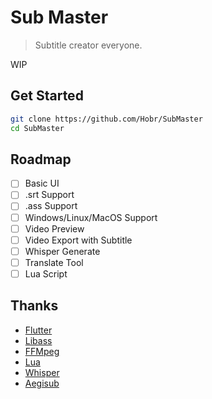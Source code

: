 # Sub Master

> Subtitle creator everyone.

WIP

## Get Started

```bash
git clone https://github.com/Hobr/SubMaster
cd SubMaster
```

## Roadmap

- [ ] Basic UI
- [ ] .srt Support
- [ ] .ass Support
- [ ] Windows/Linux/MacOS Support
- [ ] Video Preview
- [ ] Video Export with Subtitle
- [ ] Whisper Generate
- [ ] Translate Tool
- [ ] Lua Script

## Thanks

- [Flutter](https://flutter.dev)
- [Libass](https://github.com/libass/libass)
- [FFMpeg](https://ffmpeg.org)
- [Lua](https://www.lua.org)
- [Whisper](https://github.com/openai/whisper)
- [Aegisub](https://github.com/arch1t3cht/Aegisub)

